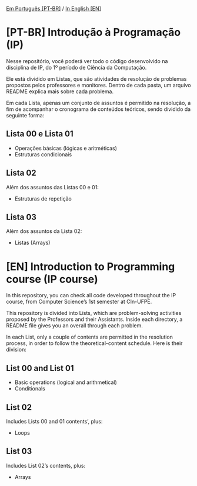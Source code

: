 <a href="#pt-br-introdu%C3%A7%C3%A3o-%C3%A0-programa%C3%A7%C3%A3o-ip">Em Português [PT-BR]</a> / <a href="#en-introduction-to-programming-course-ip-course">In English [EN]</a>

# [PT-BR] Introdução à Programação (IP)
Nesse repositório, você poderá ver todo o código desenvolvido na disciplina de IP, do 1º período de Ciência da Computação.

Ele está dividido em Listas, que são atividades de resolução de problemas propostos pelos professores e monitores. Dentro de cada pasta, um arquivo README explica mais sobre cada problema.

Em cada Lista, apenas um conjunto de assuntos é permitido na resolução, a fim de acompanhar o cronograma de conteúdos teóricos, sendo dividido da seguinte forma:

## Lista 00 e Lista 01
- Operações básicas (lógicas e aritméticas)
- Estruturas condicionais

## Lista 02
Além dos assuntos das Listas 00 e 01:
- Estruturas de repetição

## Lista 03
Além dos assuntos da Lista 02:
- Listas (Arrays)

# [EN] Introduction to Programming course (IP course)
In this repository, you can check all code developed throughout the IP course, from Computer Science’s 1st semester at CIn-UFPE.

This repository is divided into Lists, which are problem-solving activities proposed by the Professors and their Assistants. Inside each directory, a README file gives you an overall through each problem.

In each List, only a couple of contents are permitted in the resolution process, in order to follow the theoretical-content schedule. Here is their division:

## List 00 and List 01
- Basic operations (logical and arithmetical)
- Conditionals

## List 02
Includes Lists 00 and 01 contents’, plus:
- Loops

## List 03
Includes List 02’s contents, plus:
- Arrays
